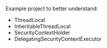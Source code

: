 Example project to better understand:
* ThreadLocal
* InheritableThreadLocal
* SecurityContextHolder
* DelegatingSecurityContextExecutor 
